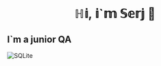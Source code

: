 ### <h1 align="center">ℍ𝕚, 𝕚`𝕞 𝕊𝕖𝕣𝕛 👋</h1>
## I`m a junior QA
<!--
**SammanSmith/SammanSmith** is a ✨ _special_ ✨ repository because its `README.md` (this file) appears on your GitHub profile.

Here are some ideas to get you started:

- 🔭 I’m currently working on ...
- 🌱 I’m currently learning ...
- 👯 I’m looking to collaborate on ...
- 🤔 I’m looking for help with ...
- 💬 Ask me about ...
- 📫 How to reach me: ...
- 😄 Pronouns: ...
- ⚡ Fun fact: ...
-->

![SQLite](https://img.shields.io/badge/sqlite-%2307405e.svg?style=for-the-badge&logo=sqlite&logoColor=white)
